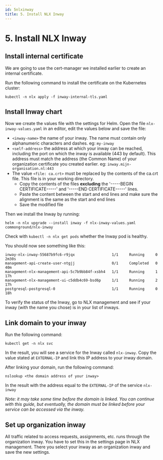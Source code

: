 ```yaml
---
id: 5nlxinway
title: 5. Install NLX Inway
---
```


# 5. Install NLX Inway

## Install internal certificate

We are going to use the cert-manager we installed earlier to create an internal certificate.

Run the following command to install the certificate on the Kubernetes cluster:

```
kubectl -n nlx apply -f inway-internal-tls.yaml
```

## Install Inway chart

Now we create the values file with the settings for Helm. Open the file `nlx-inway-values.yaml` in an editor, edit the values below and save the file:

- `<inway-name>` the name of your inway. The name must contain only alphanumeric characters and dashes. eg: `my-inway`
- `<self-address>` the address at which your inway can be reached, including the port on which the inway is available (443 by default). This address must match the address (the Common Name) of your organization certificate you created earlier. eg: `inway.mijn-organisation.nl:443`
- The value `<file: ca.crt>` must be replaced by the contents of the ca.crt file. This file is in your working directory.
   - Copy the contents of the files **excluding** the '-----BEGIN CERTIFICATE-----' and '-----END CERTIFICATE-----' lines.
   - Paste the content between the start and end lines and make sure the alignment is the same as the start and end lines
   - Save the modified file

Then we install the Inway by running:

```
helm -n nlx upgrade --install inway -f nlx-inway-values.yaml commonground/nlx-inway
```

Check with `kubectl -n nlx get pods` whether the Inway pod is healthy.

You should now see something like this:

```
inway-nlx-inway-55687b9fc6-r9jqx                 1/1     Running     0          2m30s
management-api-create-user-ntgjj                 0/1     Completed   0          40m
management-nlx-management-api-5c7b9bb84f-xsbh4   1/1     Running     1          17h
management-nlx-management-ui-c5ddb4c69-bsd6p     1/1     Running     2          17h
postgresql-postgresql-0                          1/1     Running     0          18h
```

To verify the status of the Inway, go to NLX management and see if your inway (with the name you chose) is in your list of inways.

## Link domain to your inway

Run the following command:

```
kubectl get -n nlx svc
```

In the result, you will see a service for the Inway called `nlx-inway`. Copy the value stated at `EXTERNAL-IP` and link this IP address to your inway domain.

After linking your domain, run the following command:
```
nslookup <the domain address of your inway>
```

In the result with the address equal to the `EXTERNAL-IP` of the service `nlx-inway`

*Note: it may take some time before the domain is linked. You can continue with this guide, but eventually, the domain must be linked before your service can be accessed via the inway.*

## Set up organization inway

All traffic related to access requests, assignments, etc. runs through the organization inway. You have to set this in the settings page in NLX management. There you select your inway as an organization inway and save the new settings.